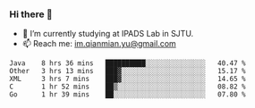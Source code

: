 ### Hi there 👋

- 🔭 I’m currently studying at IPADS Lab in SJTU.
- 📫 Reach me: im.qianmian.yu@gmail.com

<!--START_SECTION:waka-->
```text
Java    8 hrs 36 mins   ██████████░░░░░░░░░░░░░░░   40.47 % 
Other   3 hrs 13 mins   ███▓░░░░░░░░░░░░░░░░░░░░░   15.17 % 
XML     3 hrs 7 mins    ███▓░░░░░░░░░░░░░░░░░░░░░   14.65 % 
C       1 hr 52 mins    ██▒░░░░░░░░░░░░░░░░░░░░░░   08.82 % 
Go      1 hr 39 mins    ██░░░░░░░░░░░░░░░░░░░░░░░   07.80 % 
```
<!--END_SECTION:waka-->

<!--
**yqmmm/yqmmm** is a ✨ _special_ ✨ repository because its `README.md` (this file) appears on your GitHub profile.

Here are some ideas to get you started:

- 🔭 I’m currently working on ...
- 🌱 I’m currently learning ...
- 👯 I’m looking to collaborate on ...
- 🤔 I’m looking for help with ...
- 💬 Ask me about ...
- 📫 How to reach me: ...
- 😄 Pronouns: ...
- ⚡ Fun fact: ...
-->
